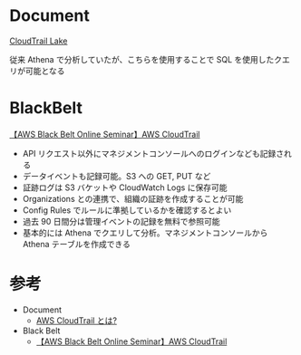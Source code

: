 # Document

[CloudTrail Lake](https://docs.aws.amazon.com/ja_jp/awscloudtrail/latest/userguide/cloudtrail-lake.html)

従来 Athena で分析していたが、こちらを使用することで SQL を使用したクエリが可能となる



# BlackBelt

[【AWS Black Belt Online Seminar】AWS CloudTrail](https://pages.awscloud.com/rs/112-TZM-766/images/20210119_AWSBlackbelt_CloudTrail.pdf)

* API リクエスト以外にマネジメントコンソールへのログインなども記録される
* データイベントも記録可能。S3 への GET, PUT など
* 証跡ログは S3 バケットや CloudWatch Logs に保存可能
* Organizations との連携で、組織の証跡を作成することが可能
* Config Rules でルールに準拠しているかを確認するとよい
* 過去 90 日間分は管理イベントの記録を無料で参照可能
* 基本的には Athena でクエリして分析。マネジメントコンソールから Athena テーブルを作成できる



# 参考

* Document
  * [AWS CloudTrail とは?](https://docs.aws.amazon.com/ja_jp/awscloudtrail/latest/userguide/cloudtrail-user-guide.html)
* Black Belt
  * [【AWS Black Belt Online Seminar】AWS CloudTrail](https://pages.awscloud.com/rs/112-TZM-766/images/20210119_AWSBlackbelt_CloudTrail.pdf)


